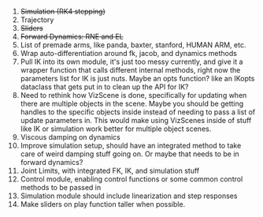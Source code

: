 1) <s> Simulation (RK4 stepping) </s>
2) Trajectory
3) <s> Sliders </s> 
4) <s> Forward Dynamics: RNE and EL </s>
5) List of premade arms, like panda, baxter, stanford, HUMAN ARM, etc.
6) Wrap auto-differentiation around fk, jacob, and dynamics methods
7) Pull IK into its own module, it's just too messy currently, and give it a wrapper function that calls different 
internal methods, right now the parameters list for IK is just nuts. Maybe an opts function? like an IKopts dataclass that 
gets put in to clean up the API for IK?
8) Need to rethink how VizScene is done, specifically for updating when there are multiple objects
in the scene. Maybe you should be getting handles to the specific objects inside instead of needing to pass a
list of update parameters in. This would make using VizScenes inside of stuff like IK or simulation work better for 
multiple object scenes.
9) Viscous damping on dynamics
10) Improve simulation setup, should have an integrated method to take care of weird
damping stuff going on. Or maybe that needs to be in forward dynamics?
11) Joint Limits, with integrated FK, IK, and simulation stuff
12) Control module, enabling control functions or some common control methods to be passed in
13) Simulation module should include linearization and step responses
14) Make sliders on play function taller when possible.